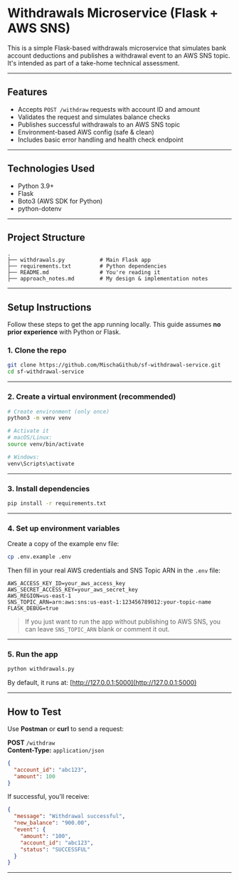 # Withdrawals Microservice (Flask + AWS SNS)

This is a simple Flask-based withdrawals microservice that simulates bank account deductions and publishes a withdrawal event to an AWS SNS topic. It's intended as part of a take-home technical assessment.

---

## Features

- Accepts `POST /withdraw` requests with account ID and amount
- Validates the request and simulates balance checks
- Publishes successful withdrawals to an AWS SNS topic
- Environment-based AWS config (safe & clean)
- Includes basic error handling and health check endpoint

---

## Technologies Used

- Python 3.9+
- Flask
- Boto3 (AWS SDK for Python)
- python-dotenv

---

## Project Structure

```
.
├── withdrawals.py           # Main Flask app
├── requirements.txt         # Python dependencies
├── README.md                # You're reading it
├── approach_notes.md        # My design & implementation notes
```

---

## Setup Instructions

Follow these steps to get the app running locally. This guide assumes **no prior experience** with Python or Flask.

### 1. Clone the repo

```bash
git clone https://github.com/MischaGithub/sf-withdrawal-service.git
cd sf-withdrawal-service
```

---

### 2. Create a virtual environment (recommended)

```bash
# Create environment (only once)
python3 -m venv venv

# Activate it
# macOS/Linux:
source venv/bin/activate

# Windows:
venv\Scripts\activate
```

---

### 3. Install dependencies

```bash
pip install -r requirements.txt
```

---

### 4. Set up environment variables

Create a copy of the example env file:

```bash
cp .env.example .env
```

Then fill in your real AWS credentials and SNS Topic ARN in the `.env` file:

```
AWS_ACCESS_KEY_ID=your_aws_access_key
AWS_SECRET_ACCESS_KEY=your_aws_secret_key
AWS_REGION=us-east-1
SNS_TOPIC_ARN=arn:aws:sns:us-east-1:123456789012:your-topic-name
FLASK_DEBUG=true
```

> If you just want to run the app without publishing to AWS SNS, you can leave `SNS_TOPIC_ARN` blank or comment it out.

---

### 5. Run the app

```bash
python withdrawals.py
```

By default, it runs at: [http://127.0.0.1:5000](http://127.0.0.1:5000)

---

## How to Test

Use **Postman** or **curl** to send a request:

**POST** `/withdraw`  
**Content-Type:** `application/json`

```json
{
  "account_id": "abc123",
  "amount": 100
}
```

If successful, you'll receive:

```json
{
  "message": "Withdrawal successful",
  "new_balance": "900.00",
  "event": {
    "amount": "100",
    "account_id": "abc123",
    "status": "SUCCESSFUL"
  }
}
```

---

